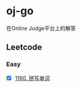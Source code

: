 # oj-go
在Online Judge平台上的解答

## Leetcode
### Easy
- [x] [1160. 拼写单词](https://leetcode-cn.com/problems/find-words-that-can-be-formed-by-characters/)